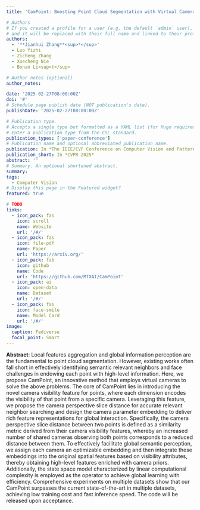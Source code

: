 ```yaml
---
title: 'CamPoint: Boosting Point Cloud Segmentation with Virtual Camera'

# Authors
# If you created a profile for a user (e.g. the default `admin` user), write the username (folder name) here
# and it will be replaced with their full name and linked to their profile.
authors:
  - '**Jianhui Zhang**<sup>*</sup>'
  - Luo Yizhi
  - Zicheng Zhang
  - Xuecheng Nie
  - Bonan Li<sup>†</sup>

# Author notes (optional)
author_notes:

date: '2025-02-27T08:00:00Z'
doi: '#'
# Schedule page publish date (NOT publication's date).
publishDate: '2025-02-27T08:00:00Z'

# Publication type.
# Accepts a single type but formatted as a YAML list (for Hugo requirements).
# Enter a publication type from the CSL standard.
publication_types: ['paper-conference']
# Publication name and optional abbreviated publication name.
publication: In *The IEEE/CVF Conference on Computer Vision and Pattern Recognition 2025*
publication_short: In *CVPR 2025*
abstract: ''
# Summary. An optional shortened abstract.
summary: 
tags:
  - Computer Vision
# Display this page in the Featured widget?
featured: true

# TODO
links:
  - icon_pack: fas
    icon: scroll
    name: Website
    url: '/#/'
  - icon_pack: fas
    icon: file-pdf
    name: Paper
    url: 'https://arxiv.org/'
  - icon_pack: fab
    icon: github
    name: Code
    url: 'https://github.com/MTXAI/CamPoint'
  - icon_pack: ai
    icon: open-data
    name: Dataset
    url: '/#/'
  - icon_pack: fas
    icon: face-smile
    name: Model Card
    url: '/#/'
image:
  caption: Fediverse
  focal_point: Smart
---
```


**Abstract**: Local features aggregation and global information perception are the fundamental to point cloud segmentation. However, existing works often fall short in effectively identifying semantic relevant neighbors and face challenges in endowing each point with high-level information. Here, we propose CamPoint, an innovative method that employs virtual cameras to solve the above problems. The core of CamPoint lies in introducing the novel camera visibility feature for points, where each dimension encodes the visibility of that point from a specific camera. Leveraging this feature, we propose the camera perspective slice distance for accurate relevant neighbor searching and design the camera parameter embedding to deliver rich feature representations for global interaction. Specifically, the camera perspective slice distance between two points is defined as a similarity metric derived from their camera visibility features, whereby an increased number of shared cameras observing both points corresponds to a reduced distance between them. To effectively facilitate global semantic perception, we assign each camera an optimizable embedding and then integrate these embeddings into the original spatial features based on visibility attributes, thereby obtaining high-level features enriched with camera priors. Additionally, the state space model characterized by linear computational complexity is employed as the operator to achieve global learning with efficiency. Comprehensive experiments on multiple datasets show that our CamPoint surpasses the current state-of-the-art in multiple datasets, achieving low training cost and fast inference speed. The code will be released upon acceptance.

